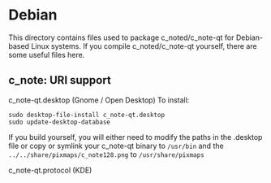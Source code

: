 
Debian
====================
This directory contains files used to package c_noted/c_note-qt
for Debian-based Linux systems. If you compile c_noted/c_note-qt yourself, there are some useful files here.

## c_note: URI support ##


c_note-qt.desktop  (Gnome / Open Desktop)
To install:

	sudo desktop-file-install c_note-qt.desktop
	sudo update-desktop-database

If you build yourself, you will either need to modify the paths in
the .desktop file or copy or symlink your c_note-qt binary to `/usr/bin`
and the `../../share/pixmaps/c_note128.png` to `/usr/share/pixmaps`

c_note-qt.protocol (KDE)

